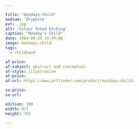 ```yaml
---

title: "mondays-child"
medium: 'Drypoint'
ext: .jpg
alt: 'Colour Inked Etching'
caption: "Monday's Child"
date: 2004-09-25 15:49:00
image: mondays-child
tags:
  - childhood

af-price:
af-subject: abstract and conceptual
af-style: illustrative
af-price:
af-url: https://www.artfinder.com/product/mondays-child/

sa-price:
sa-url:

edition: 100
width: 477
height: 703

---
```

